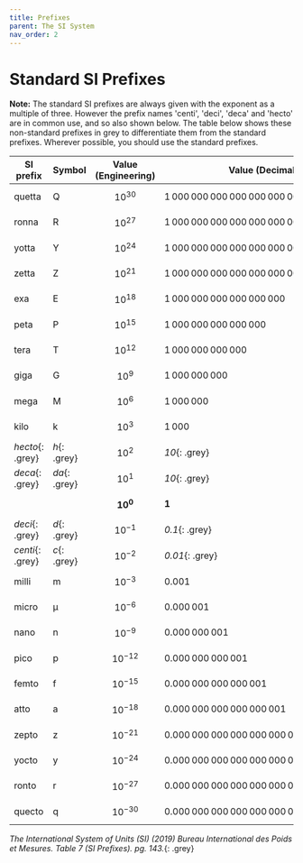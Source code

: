 ```yaml
---
title: Prefixes
parent: The SI System
nav_order: 2
---
```


# Standard SI Prefixes

**Note:** The standard SI prefixes are always given with the exponent as a multiple of three. However the prefix names 'centi', 'deci', 'deca' and 'hecto' are in common use, and so also shown below. The table below shows these non-standard prefixes in grey to differentiate them from the standard prefixes. Wherever possible, you should use the standard prefixes.

| SI prefix        | Symbol        | Value (Engineering) | Value (Decimal)                           |
|------------------|---------------|---------------------|-------------------------------------------|
| quetta           | Q             | $$10^{30}$$         | 1 000 000 000 000 000 000 000 000 000 000 |
| ronna            | R             | $$10^{27}$$         | 1 000 000 000 000 000 000 000 000 000     |
| yotta            | Y             | $$10^{24}$$         | 1 000 000 000 000 000 000 000 000         |
| zetta            | Z             | $$10^{21}$$         | 1 000 000 000 000 000 000 000             |
| exa              | E             | $$10^{18}$$         | 1 000 000 000 000 000 000                 |
| peta             | P             | $$10^{15}$$         | 1 000 000 000 000 000                     |
| tera             | T             | $$10^{12}$$         | 1 000 000 000 000                         |
| giga             | G             | $$10^{9}$$          | 1 000 000 000                             |
| mega             | M             | $$10^{6}$$          | 1 000 000                                 |
| kilo             | k             | $$10^{3}$$          | 1 000                                     |
| _hecto_{: .grey} | _h_{: .grey}  | $$10^{2}$$          | _10_{: .grey}                            |
| _deca_{: .grey}  | _da_{: .grey} | $$10^{1}$$          | _10_{: .grey}                             |
|                  |               | $$\mathbf{10^{0}}$$ | **1**                                     |
| _deci_{: .grey}  | _d_{: .grey}  | $$10^{-1}$$         | _0.1_{: .grey}                            |
| _centi_{: .grey} | _c_{: .grey}  | $$10^{-2}$$         | _0.01_{: .grey}                           |
| milli            | m             | $$10^{-3}$$         | 0.001                                     |
| micro            | µ             | $$10^{-6}$$         | 0.000 001                                 |
| nano             | n             | $$10^{-9}$$         | 0.000 000 001                             |
| pico             | p             | $$10^{-12}$$        | 0.000 000 000 001                         |
| femto            | f             | $$10^{-15}$$        | 0.000 000 000 000 001                     |
| atto             | a             | $$10^{-18}$$        | 0.000 000 000 000 000 001                 |
| zepto            | z             | $$10^{-21}$$        | 0.000 000 000 000 000 000 001             |
| yocto            | y             | $$10^{-24}$$        | 0.000 000 000 000 000 000 000 001         |
| ronto            | r             | $$10^{-27}$$        | 0.000 000 000 000 000 000 000 000 001     |
| quecto           | q             | $$10^{-30}$$        | 0.000 000 000 000 000 000 000 000 000 001 |

_The International System of Units (SI) (2019) Bureau International des Poids et Mesures. Table 7 (SI Prefixes). pg. 143._{: .grey}